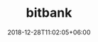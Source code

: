 ---
title: "bitbank"
date: 2018-12-28T11:02:05+06:00 
# type don't remove or customize
type : "docs"
---